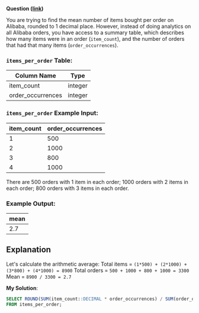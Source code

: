 **Question ([link](https://datalemur.com/questions/alibaba-compressed-mean))**

You are trying to find the mean number of items bought per order on Alibaba, rounded to 1 decimal place.
However, instead of doing analytics on all Alibaba orders, you have access to a summary table, which describes how many items were in an order (`item_count`), and the number of orders that had that many items (`order_occurrences`).

### `items_per_order` Table:

| Column Name | Type |
| ----------- | ---- |
| item\_count | integer |
| order\_occurrences | integer |

### `items_per_order` Example Input:

| item\_count | order\_occurrences |
| ---------- | ----------------- |
| 1 | 500 |
| 2 | 1000 |
| 3 | 800 |
| 4 | 1000 |

There are 500 orders with 1 item in each order; 1000 orders with 2 items in each order; 800 orders with 3 items in each order.

### Example Output:

| mean |
| ---- |
| 2.7 |

## Explanation

Let's calculate the arithmetic average:
Total items = `(1*500) + (2*1000) + (3*800) + (4*1000) = 8900`
Total orders = `500 + 1000 + 800 + 1000 = 3300`
Mean = `8900 / 3300 = 2.7`

**My Solution**:

```sql
SELECT ROUND(SUM(item_count::DECIMAL * order_occurrences) / SUM(order_occurrences), 1) AS mean
FROM items_per_order;
```
